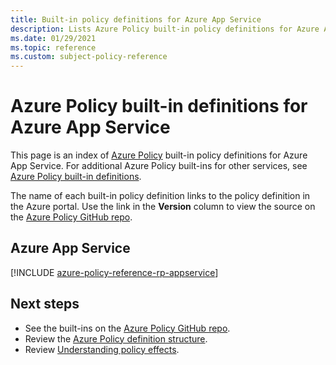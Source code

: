 ```yaml
---
title: Built-in policy definitions for Azure App Service
description: Lists Azure Policy built-in policy definitions for Azure App Service. These built-in policy definitions provide common approaches to managing your Azure resources.
ms.date: 01/29/2021
ms.topic: reference
ms.custom: subject-policy-reference
---
```

# Azure Policy built-in definitions for Azure App Service

This page is an index of [Azure Policy](../governance/policy/overview.md) built-in policy
definitions for Azure App Service. For additional Azure Policy built-ins for other services, see
[Azure Policy built-in definitions](../governance/policy/samples/built-in-policies.md).

The name of each built-in policy definition links to the policy definition in the Azure portal. Use
the link in the **Version** column to view the source on the
[Azure Policy GitHub repo](https://github.com/Azure/azure-policy).

## Azure App Service

[!INCLUDE [azure-policy-reference-rp-appservice](../../includes/policy/reference/byrp/microsoft.web.md)]

## Next steps

- See the built-ins on the [Azure Policy GitHub repo](https://github.com/Azure/azure-policy).
- Review the [Azure Policy definition structure](../governance/policy/concepts/definition-structure.md).
- Review [Understanding policy effects](../governance/policy/concepts/effects.md).
